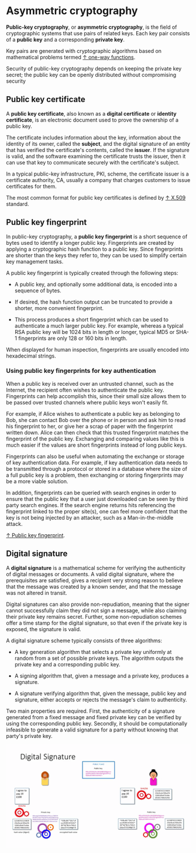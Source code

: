 # Asymmetric cryptography

**Public-key cryptography**, or **asymmetric cryptography**, is the field of cryptographic systems that use pairs of related keys. Each key pair consists of a **public key** and a corresponding **private key**.

Key pairs are generated with cryptographic algorithms based on mathematical problems termed [↑ one-way functions](https://en.wikipedia.org/wiki/One-way_function).

Security of public-key cryptography depends on keeping the private key secret; the public key can be openly distributed without compromising security

## Public key certificate

A **public key certificate**, also known as a **digital certificate** or **identity certificate**, is an electronic document used to prove the ownership of a public key.

The certificate includes information about the key, information about the identity of its owner, called the **subject**, and the digital signature of an entity that has verified the certificate's contents, called the **issuer**. If the signature is valid, and the software examining the certificate trusts the issuer, then it can use that key to communicate securely with the certificate's subject.

In a typical public-key infrastructure, PKI, scheme, the certificate issuer is a certificate authority, CA, usually a company that charges customers to issue certificates for them.

The most common format for public key certificates is defined by [↑ X.509](https://en.wikipedia.org/wiki/X.509) standard.

## Public key fingerprint

In public-key cryptography, a **public key fingerprint** is a short sequence of bytes used to identify a longer public key. Fingerprints are created by applying a cryptographic hash function to a public key. Since fingerprints are shorter than the keys they refer to, they can be used to simplify certain key management tasks.

A public key fingerprint is typically created through the following steps:

* A public key, and optionally some additional data, is encoded into a sequence of bytes.

* If desired, the hash function output can be truncated to provide a shorter, more convenient fingerprint.

* This process produces a short fingerprint which can be used to authenticate a much larger public key. For example, whereas a typical RSA public key will be 1024 bits in length or longer, typical MD5 or SHA-1 fingerprints are only 128 or 160 bits in length.

When displayed for human inspection, fingerprints are usually encoded into hexadecimal strings.

### Using public key fingerprints for key authentication

When a public key is received over an untrusted channel, such as the Internet, the recipient often wishes to authenticate the public key. Fingerprints can help accomplish this, since their small size allows them to be passed over trusted channels where public keys won't easily fit.

For example, if Alice wishes to authenticate a public key as belonging to Bob, she can contact Bob over the phone or in person and ask him to read his fingerprint to her, or give her a scrap of paper with the fingerprint written down. Alice can then check that this trusted fingerprint matches the fingerprint of the public key. Exchanging and comparing values like this is much easier if the values are short fingerprints instead of long public keys.

Fingerprints can also be useful when automating the exchange or storage of key authentication data. For example, if key authentication data needs to be transmitted through a protocol or stored in a database where the size of a full public key is a problem, then exchanging or storing fingerprints may be a more viable solution.

In addition, fingerprints can be queried with search engines in order to ensure that the public key that a user just downloaded can be seen by third party search engines. If the search engine returns hits referencing the fingerprint linked to the proper site(s), one can feel more confident that the key is not being injected by an attacker, such as a Man-in-the-middle attack.

[↑ Public key fingerprint](https://en.wikipedia.org/wiki/Public_key_fingerprint).

## Digital signature

A **digital signature** is a mathematical scheme for verifying the authenticity of digital messages or documents. A valid digital signature, where the prerequisites are satisfied, gives a recipient very strong reason to believe that the message was created by a known sender, and that the message was not altered in transit.

Digital signatures can also provide non-repudiation, meaning that the signer cannot successfully claim they did not sign a message, while also claiming their private key remains secret. Further, some non-repudiation schemes offer a time stamp for the digital signature, so that even if the private key is exposed, the signature is valid.

A digital signature scheme typically consists of three algorithms:

* A key generation algorithm that selects a private key uniformly at random from a set of possible private keys. The algorithm outputs the private key and a corresponding public key.

* A signing algorithm that, given a message and a private key, produces a signature.

* A signature verifying algorithm that, given the message, public key and signature, either accepts or rejects the message's claim to authenticity.

Two main properties are required. First, the authenticity of a signature generated from a fixed message and fixed private key can be verified by using the corresponding public key. Secondly, it should be computationally infeasible to generate a valid signature for a party without knowing that party's private key.

<div align="center">
  <a href="https://www.youtube.com/watch?v=stsWa9A3sOM"><img src="digital-signature.png" alt="IMAGE ALT TEXT"></a>
</div>
